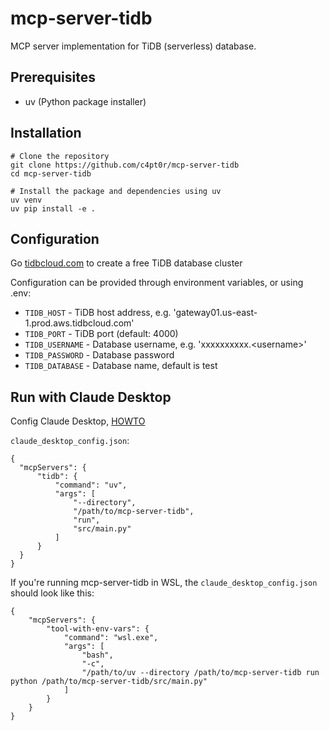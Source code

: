# mcp-server-tidb

MCP server implementation for TiDB (serverless) database.

## Prerequisites

- uv (Python package installer)

## Installation

```
# Clone the repository
git clone https://github.com/c4pt0r/mcp-server-tidb
cd mcp-server-tidb

# Install the package and dependencies using uv
uv venv
uv pip install -e .
```

## Configuration

Go [tidbcloud.com](tidbcloud.com) to create a free TiDB database cluster

Configuration can be provided through environment variables, or using .env:
- `TIDB_HOST` - TiDB host address, e.g. 'gateway01.us-east-1.prod.aws.tidbcloud.com'
- `TIDB_PORT` - TiDB port (default: 4000)
- `TIDB_USERNAME` - Database username, e.g.  'xxxxxxxxxx.\<username\>'
- `TIDB_PASSWORD` - Database password
- `TIDB_DATABASE` - Database name, default is test

## Run with Claude Desktop

Config Claude Desktop, [HOWTO](https://modelcontextprotocol.io/quickstart/user)

`claude_desktop_config.json`:

```
{
  "mcpServers": {
      "tidb": {
          "command": "uv",
          "args": [
              "--directory",
              "/path/to/mcp-server-tidb",
              "run",
              "src/main.py"
          ]
      }
  }
}
```


If you're running mcp-server-tidb in WSL, the `claude_desktop_config.json` should look like this:

```
{
	"mcpServers": {
		"tool-with-env-vars": {
			"command": "wsl.exe",
			"args": [
				"bash",
				"-c",
				"/path/to/uv --directory /path/to/mcp-server-tidb run python /path/to/mcp-server-tidb/src/main.py"
			]
		}
	}
}


